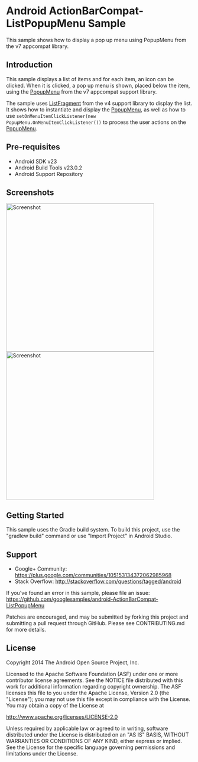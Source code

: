
Android ActionBarCompat-ListPopupMenu Sample
===================================

This sample shows how to display a pop up menu using PopupMenu from the v7 appcompat library.

Introduction
------------

This sample displays a list of items and for each item, an icon can be clicked. When it is clicked, a pop up menu is shown, placed below the item, using the [PopupMenu][1] from the v7 appcompat support library.

The sample uses [ListFragment][2] from the v4 support library to display the list. It shows how to instantiate and display the [PopupMenu][1], as well as how to use `setOnMenuItemClickListener(new PopupMenu.OnMenuItemClickListener())` to process the user actions on the [PopupMenu][1].

[1]: https://developer.android.com/reference/android/support/v7/widget/PopupMenu.html
[2]: https://developer.android.com/reference/android/support/v4/app/ListFragment.html

Pre-requisites
--------------

- Android SDK v23
- Android Build Tools v23.0.2
- Android Support Repository

Screenshots
-------------

<img src="screenshots/1-main.png" height="400" alt="Screenshot"/> <img src="screenshots/2-popup.png" height="400" alt="Screenshot"/> 

Getting Started
---------------

This sample uses the Gradle build system. To build this project, use the
"gradlew build" command or use "Import Project" in Android Studio.

Support
-------

- Google+ Community: https://plus.google.com/communities/105153134372062985968
- Stack Overflow: http://stackoverflow.com/questions/tagged/android

If you've found an error in this sample, please file an issue:
https://github.com/googlesamples/android-ActionBarCompat-ListPopupMenu

Patches are encouraged, and may be submitted by forking this project and
submitting a pull request through GitHub. Please see CONTRIBUTING.md for more details.

License
-------

Copyright 2014 The Android Open Source Project, Inc.

Licensed to the Apache Software Foundation (ASF) under one or more contributor
license agreements.  See the NOTICE file distributed with this work for
additional information regarding copyright ownership.  The ASF licenses this
file to you under the Apache License, Version 2.0 (the "License"); you may not
use this file except in compliance with the License.  You may obtain a copy of
the License at

http://www.apache.org/licenses/LICENSE-2.0

Unless required by applicable law or agreed to in writing, software
distributed under the License is distributed on an "AS IS" BASIS, WITHOUT
WARRANTIES OR CONDITIONS OF ANY KIND, either express or implied.  See the
License for the specific language governing permissions and limitations under
the License.

